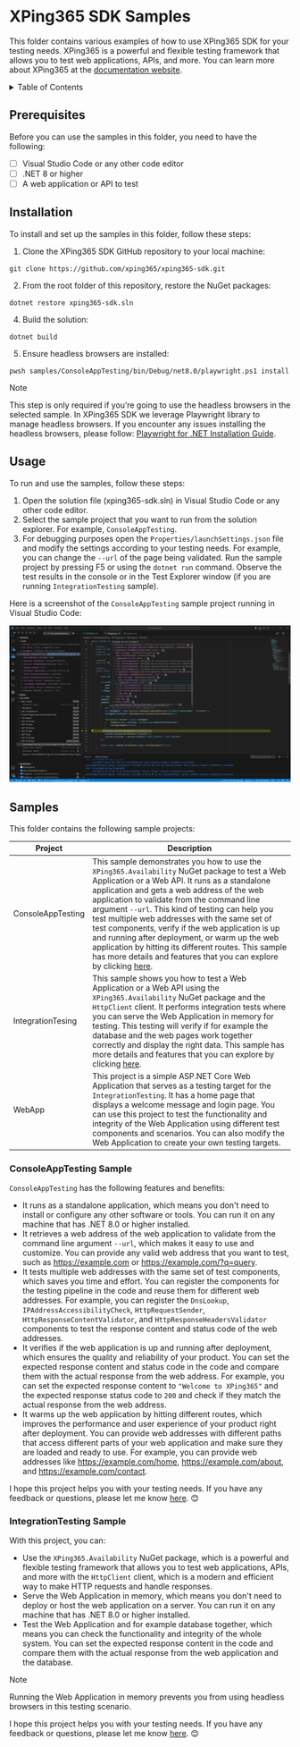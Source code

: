 # XPing365 SDK Samples

This folder contains various examples of how to use XPing365 SDK for your testing needs. XPing365 is a powerful and flexible testing framework that allows you to test web applications, APIs, and more. You can learn more about XPing365 at the [documentation website](https://xping365.github.io/xping365-sdk/index.html).

<!-- TABLE OF CONTENTS -->
<details>
  <summary>Table of Contents</summary>
  <ol>
    <li><a href="#prerequisites">Prerequisites</a></li>
    <li><a href="#installation">Installation</a></li>
    <li><a href="#usage">Usage</a></li>
    <li><a href="#samples">Samples</a></li>
    <ul>
        <li><a href="#consoleapptesting-sample">ConsoleAppTesting</a></li>
        <li><a href="#integrationtesting-sample">IntegrationTesting</a></li>
    </ul>
  </ol>
</details> 

## Prerequisites
Before you can use the samples in this folder, you need to have the following:

- [ ] Visual Studio Code or any other code editor
- [ ] .NET 8 or higher
- [ ] A web application or API to test

## Installation

To install and set up the samples in this folder, follow these steps:

1. Clone the XPing365 SDK GitHub repository to your local machine:

```
git clone https://github.com/xping365/xping365-sdk.git
```

2. From the root folder of this repository, restore the NuGet packages:

```
dotnet restore xping365-sdk.sln
```

4. Build the solution:

```
dotnet build
```

5. Ensure headless browsers are installed:

```
pwsh samples/ConsoleAppTesting/bin/Debug/net8.0/playwright.ps1 install
```

> [!NOTE] 
> This step is only required if you’re going to use the headless browsers in the selected sample. In XPing365 SDK we leverage Playwright library to manage headless browsers. If you encounter any issues installing the headless browsers, please follow: <a href="https://playwright.dev/dotnet/docs/intro">Playwright for .NET Installation Guide</a>.

## Usage

To run and use the samples, follow these steps:

1. Open the solution file (xping365-sdk.sln) in Visual Studio Code or any other code editor.
2. Select the sample project that you want to run from the solution explorer. For example, `ConsoleAppTesting`.
3. For debugging purposes open the `Properties/launchSettings.json` file and modify the settings according to your testing needs. For example, you can change the `--url` of the page being validated. Run the sample project by pressing F5 or using the `dotnet run` command.
Observe the test results in the console or in the Test Explorer window (if you are running `IntegrationTesting` sample).

Here is a screenshot of the `ConsoleAppTesting` sample project running in Visual Studio Code:

![VS Code Running ConsoleAppTesting](/docs/images/vs-code-sample.png)

## Samples

This folder contains the following sample projects:

|Project|Description|
|-------|-----------|
|ConsoleAppTesting|This sample demonstrates you how to use the `XPing365.Availability` NuGet package to test a Web Application or a Web API. It runs as a standalone application and gets a web address of the web application to validate from the command line argument `--url`. This kind of testing can help you test multiple web addresses with the same set of test components, verify if the web application is up and running after deployment, or warm up the web application by hitting its different routes. This sample has more details and features that you can explore by clicking <a href="#consoleapptesting-sample">here</a>.|
|IntegrationTesing|This sample shows you how to test a Web Application or a Web API using the `XPing365.Availability` NuGet package and the `HttpClient` client. It performs integration tests where you can serve the Web Application in memory for testing. This testing will verify if for example the database and the web pages work together correctly and display the right data. This sample has more details and features that you can explore by clicking <a href="#integrationtesting-sample">here</a>.|
|WebApp|This project is a simple ASP.NET Core Web Application that serves as a testing target for the `IntegrationTesting`. It has a home page that displays a welcome message and login page. You can use this project to test the functionality and integrity of the Web Application using different test components and scenarios. You can also modify the Web Application to create your own testing targets.|

### ConsoleAppTesting Sample 

`ConsoleAppTesting` has the following features and benefits:

- It runs as a standalone application, which means you don't need to install or configure any other software or tools. You can run it on any machine that has .NET 8.0 or higher installed.
- It retrieves a web address of the web application to validate from the command line argument `--url`, which makes it easy to use and customize. You can provide any valid web address that you want to test, such as https://example.com or https://example.com/?q=query.
- It tests multiple web addresses with the same set of test components, which saves you time and effort. You can register the components for the testing pipeline in the code and reuse them for different web addresses. For example, you can register the `DnsLookup`, `IPAddressAccessibilityCheck`, `HttpRequestSender`, `HttpResponseContentValidator`, and `HttpResponseHeadersValidator` components to test the response content and status code of the web addresses.
- It verifies if the web application is up and running after deployment, which ensures the quality and reliability of your product. You can set the expected response content and status code in the code and compare them with the actual response from the web address. For example, you can set the expected response content to `"Welcome to XPing365"` and the expected response status code to `200` and check if they match the actual response from the web address.
- It warms up the web application by hitting different routes, which improves the performance and user experience of your product right after deployment. You can provide web addresses with different paths that access different parts of your web application and make sure they are loaded and ready to use. For example, you can provide web addresses like https://example.com/home, https://example.com/about, and https://example.com/contact.

I hope this project helps you with your testing needs. If you have any feedback or questions, please let me know [here](https://github.com/XPing365/xping365-sdk/discussions/29). 😊

### IntegrationTesting Sample

With this project, you can:

- Use the `XPing365.Availability` NuGet package, which is a powerful and flexible testing framework that allows you to test web applications, APIs, and more with the `HttpClient` client, which is a modern and efficient way to make HTTP requests and handle responses.
- Serve the Web Application in memory, which means you don't need to deploy or host the web application on a server. You can run it on any machine that has .NET 8.0 or higher installed.
- Test the Web Application and for example database together, which means you can check the functionality and integrity of the whole system. You can set the expected response content in the code and compare them with the actual response from the web application and the database.

> [!NOTE] 
> Running the Web Application in memory prevents you from using headless browsers in this testing scenario.

I hope this project helps you with your testing needs. If you have any feedback or questions, please let me know [here](https://github.com/XPing365/xping365-sdk/discussions/29). 😊
